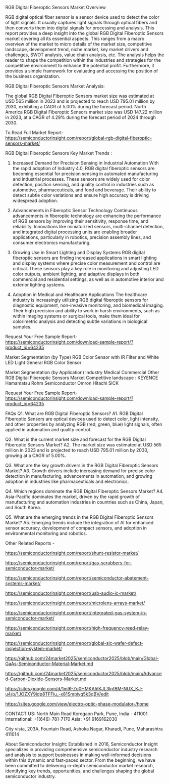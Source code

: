 RGB Digital Fiberoptic Sensors Market Overview

RGB digital optical fiber sensor is a sensor device used to detect the color of light signals. It usually captures light signals through optical fibers and then converts them into digital signals for processing and analysis. This report provides a deep insight into the global RGB Digital Fiberoptic Sensors market covering all its essential aspects. This ranges from a macro overview of the market to micro details of the market size, competitive landscape, development trend, niche market, key market drivers and challenges, SWOT analysis, value chain analysis, etc. The analysis helps the reader to shape the competition within the industries and strategies for the competitive environment to enhance the potential profit. Furthermore, it provides a simple framework for evaluating and accessing the position of the business organization.

RGB Digital Fiberoptic Sensors Market Analysis:

The global RGB Digital Fiberoptic Sensors market size was estimated at USD 565 million in 2023 and is projected to reach USD 795.01 million by 2030, exhibiting a CAGR of 5.00% during the forecast period. North America RGB Digital Fiberoptic Sensors market size was USD 147.22 million in 2023, at a CAGR of 4.29% during the forecast period of 2024 through 2030.

To Read Full Market Report-
https://semiconductorinsight.com/report/global-rgb-digital-fiberoptic-sensors-market/

RGB Digital Fiberoptic Sensors Key Market Trends :

1. Increased Demand for Precision Sensing in Industrial Automation
With the rapid adoption of Industry 4.0, RGB digital fiberoptic sensors are becoming essential for precision sensing in automated manufacturing and industrial processes.
These sensors are widely used for color detection, position sensing, and quality control in industries such as automotive, pharmaceuticals, and food and beverage. Their ability to detect subtle color variations and ensure high accuracy is driving widespread adoption.

2. Advancements in Fiberoptic Sensor Technology
Continuous advancements in fiberoptic technology are enhancing the performance of RGB sensors by improving their sensitivity, response time, and reliability.
Innovations like miniaturized sensors, multi-channel detection, and integrated digital processing units are enabling broader applications, particularly in robotics, precision assembly lines, and consumer electronics manufacturing.

3. Growing Use in Smart Lighting and Display Systems
RGB digital fiberoptic sensors are finding increased applications in smart lighting and display systems where precise color measurement and control are critical.
These sensors play a key role in monitoring and adjusting LED color outputs, ambient lighting, and adaptive displays in both commercial and residential settings, as well as in automotive interior and exterior lighting systems.

4. Adoption in Medical and Healthcare Applications
The healthcare industry is increasingly utilizing RGB digital fiberoptic sensors for diagnostic equipment, non-invasive monitoring, and biomedical imaging.
Their high precision and ability to work in harsh environments, such as within imaging systems or surgical tools, make them ideal for colorimetric analysis and detecting subtle variations in biological samples.

Request Your Free Sample Report-
https://semiconductorinsight.com/download-sample-report/?product_id=64235

Market Segmentation (by Type)
RGB Color Sensor with IR Filter and White LED Light
General RGB Color Sensor

Market Segmentation (by Application)
Industry
Medical
Commercial
Other
RGB Digital Fiberoptic Sensors Market Competitive landscape :
KEYENCE
Hamamatsu
Rohm Semiconductor
Omron
Hitachi
SICK

Request Your Free Sample Report-
https://semiconductorinsight.com/download-sample-report/?product_id=64235

FAQs
Q1. What are RGB Digital Fiberoptic Sensors?
A1. RGB Digital Fiberoptic Sensors are optical devices used to detect color, light intensity, and other properties by analyzing RGB (red, green, blue) light signals, often applied in automation and quality control.

Q2. What is the current market size and forecast for the RGB Digital Fiberoptic Sensors Market?
A2. The market size was estimated at USD 565 million in 2023 and is projected to reach USD 795.01 million by 2030, growing at a CAGR of 5.00%.

Q3. What are the key growth drivers in the RGB Digital Fiberoptic Sensors Market?
A3. Growth drivers include increasing demand for precise color detection in manufacturing, advancements in automation, and growing adoption in industries like pharmaceuticals and electronics.

Q4. Which regions dominate the RGB Digital Fiberoptic Sensors Market?
A4. Asia-Pacific dominates the market, driven by the rapid growth of manufacturing and automation industries in countries such as China, Japan, and South Korea.

Q5. What are the emerging trends in the RGB Digital Fiberoptic Sensors Market?
A5. Emerging trends include the integration of AI for enhanced sensor accuracy, development of compact sensors, and adoption in environmental monitoring and robotics.

Other Related Reports -

https://semiconductorinsight.com/report/shunt-resistor-market/

https://semiconductorinsight.com/report/gas-scrubbers-for-semiconductor-market/

https://semiconductorinsight.com/report/semiconductor-abatement-systems-market/

https://semiconductorinsight.com/report/usb-audio-ic-market/

https://semiconductorinsight.com/report/microlens-arrays-market/

https://semiconductorinsight.com/report/integrated-gas-system-in-semiconductor-market/

https://semiconductorinsight.com/report/high-frequency-reed-relay-market/

https://semiconductorinsight.com/report/global-sic-wafer-defect-inspection-system-market/

https://github.com/24market2025/semiconductor2025/blob/main/Global-GaAs-Semiconductor-Material-Market.md

https://github.com/24market2025/semiconductor2025/blob/main/Advanced-Carbon-Dioxide-Sensors-Market.md

https://sites.google.com/d/1mIK-Zo0HMKA5IKJL3lpfBM-NUX_KJ-u4/p/1JOZXY9idp8TFFiu_-x81Smpiyq5k3qBV/edit

https://sites.google.com/view/electro-optic-phase-modulator-/home

CONTACT US:
North Main Road Koregaon Park, Pune, India - 411001.
International: +1(646)-781-7170
Asia: +91 9169162030

City vista, 203A, Fountain Road, Ashoka Nagar, Kharadi, Pune, Maharashtra 411014

About Semiconductor Insight:
Established in 2016, Semiconductor Insight specializes in providing comprehensive semiconductor industry research and analysis to support businesses in making well-informed decisions within this dynamic and fast-paced sector. From the beginning, we have been committed to delivering in-depth semiconductor market research, identifying key trends, opportunities, and challenges shaping the global semiconductor industry.
